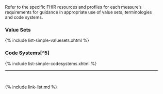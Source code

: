 
Refer to the specific FHIR resources and profiles for each measure’s requirements for guidance in appropriate use of value sets, terminologies and code systems.

### Value Sets

{% include list-simple-valuesets.xhtml %}

### Code Systems[^5]

{% include list-simple-codesystems.xhtml %}

---

<br />

{% include link-list.md %}
